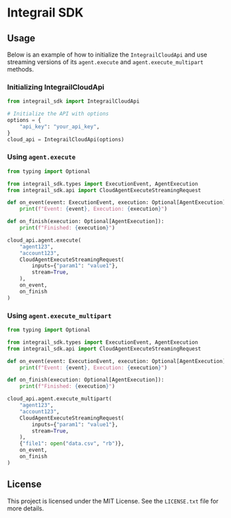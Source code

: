 # Integrail SDK

## Usage

Below is an example of how to initialize the `IntegrailCloudApi` and use streaming versions of its `agent.execute` and `agent.execute_multipart` methods.

### Initializing IntegrailCloudApi

```python
from integrail_sdk import IntegrailCloudApi

# Initialize the API with options
options = {
    "api_key": "your_api_key",
}
cloud_api = IntegrailCloudApi(options)
```

### Using `agent.execute`

```python
from typing import Optional

from integrail_sdk.types import ExecutionEvent, AgentExecution
from integrail_sdk.api import CloudAgentExecuteStreamingRequest

def on_event(event: ExecutionEvent, execution: Optional[AgentExecution]):
    print(f"Event: {event}, Execution: {execution}")

def on_finish(execution: Optional[AgentExecution]):
    print(f"Finished: {execution}")

cloud_api.agent.execute(
    "agent123",
    "account123",
    CloudAgentExecuteStreamingRequest(
        inputs={"param1": "value1"},
        stream=True,
    ),
    on_event,
    on_finish
)
```

### Using `agent.execute_multipart`

```python
from typing import Optional

from integrail_sdk.types import ExecutionEvent, AgentExecution
from integrail_sdk.api import CloudAgentExecuteStreamingRequest

def on_event(event: ExecutionEvent, execution: Optional[AgentExecution]):
    print(f"Event: {event}, Execution: {execution}")

def on_finish(execution: Optional[AgentExecution]):
    print(f"Finished: {execution}")

cloud_api.agent.execute_multipart(
    "agent123",
    "account123",
    CloudAgentExecuteStreamingRequest(
        inputs={"param1": "value1"},
        stream=True,
    ),
    {"file1": open("data.csv", "rb")},
    on_event,
    on_finish
)
```

## License

This project is licensed under the MIT License. See the `LICENSE.txt` file for more details.